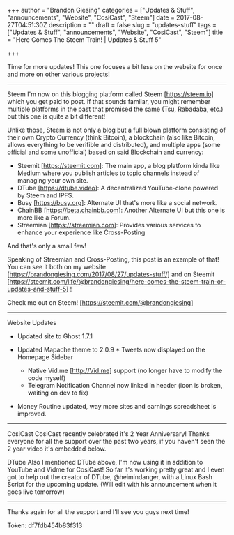 +++
author = "Brandon Giesing"
categories = ["Updates & Stuff", "announcements", "Website", "CosiCast", "Steem"]
date = 2017-08-27T04:51:30Z
description = ""
draft = false
slug = "updates-stuff"
tags = ["Updates & Stuff", "announcements", "Website", "CosiCast", "Steem"]
title = "Here Comes The Steem Train! | Updates & Stuff 5"

+++

Time for more updates! This one focuses a bit less on the website for once and
more on other various projects!


--------------------------------------------------------------------------------

Steem
I'm now on this blogging platform called Steem [https://steem.io]  which you get
paid to post. If that sounds familar, you might remember multiple platforms in
the past that promised the same (Tsu, Rabadaba, etc.) but this one is quite a
bit different!

Unlike those, Steem is not only a blog but a full blown platform consisting of
their own Crypto Currency (think Bitcoin), a blockchain (also like Bitcoin,
allows everything to be verifible and distributed), and multiple apps (some
official and some unofficial) based on said Blockchain and currency:

 * Steemit [https://steemit.com]: The main app, a blog platform kinda like
   Medium where you publish articles to topic channels instead of managing your
   own site.
 * DTube [https://dtube.video]: A decentralized YouTube-clone powered by Steem
   and IPFS.
 * Busy [https://busy.org]: Alternate UI that's more like a social network.
 * ChainBB [https://beta.chainbb.com]: Another Alternate UI but this one is more
   like a Forum.
 * Streemian [https://streemian.com]: Provides various services to enhance your
   experience like Cross-Posting

And that's only a small few!

Speaking of Streemian and Cross-Posting, this post is an example of that! You
can see it both on my website
[https://brandongiesing.com/2017/08/27/updates-stuff/]  and on Steemit
[https://steemit.com/life/@brandongiesing/here-comes-the-steem-train-or-updates-and-stuff-5]
!

Check me out on Steem! [https://steemit.com/@brandongiesing]


--------------------------------------------------------------------------------

Website Updates
 * Updated site to Ghost 1.7.1
 * Updated Mapache theme to 2.0.9 * Tweets now displayed on the Homepage Sidebar
    * Native Vid.me [http://Vid.me]  support (no longer have to modify the code
      myself)
    * Telegram Notification Channel now linked in
      header (icon is broken, waiting on dev to fix)
   
   
 * Money Routine updated, way more sites and earnings spreadsheet is improved.


--------------------------------------------------------------------------------

CosiCast
CosiCast recently celebrated it's 2 Year Anniversary! Thanks everyone for all
the support over the past two years, if you haven't seen the 2 year video it's
embedded below.

DTube
Also I mentioned DTube above, I'm now using it in addition to YouTube and Vidme
for CosiCast! So far it's working pretty great and I even got to help out the
creator of DTube, @heimindanger, with a Linux Bash Script for the upcoming
update. (Will edit with his announcement when it goes live tomorrow)


--------------------------------------------------------------------------------

Thanks again for all the support and I'll see you guys next time!

Token: df7fdb454b83f313
